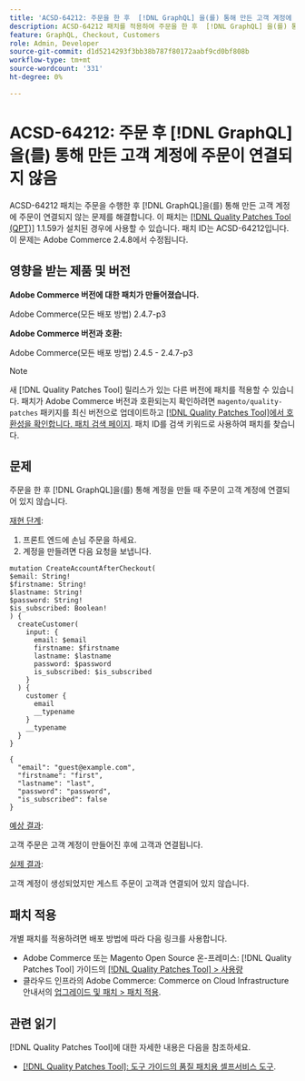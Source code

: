```yaml
---
title: 'ACSD-64212: 주문을 한 후  [!DNL GraphQL] 을(를) 통해 만든 고객 계정에 주문이 연결되지 않음'
description: ACSD-64212 패치를 적용하여 주문을 한 후  [!DNL GraphQL] 을(를) 통해 만든 고객 계정에 주문이 연결되지 않는 Adobe Commerce 문제를 해결합니다.
feature: GraphQL, Checkout, Customers
role: Admin, Developer
source-git-commit: d1d5214293f3bb38b787f80172aabf9cd0bf808b
workflow-type: tm+mt
source-wordcount: '331'
ht-degree: 0%

---
```


# ACSD-64212: 주문 후 [!DNL GraphQL]을(를) 통해 만든 고객 계정에 주문이 연결되지 않음

ACSD-64212 패치는 주문을 수행한 후 [!DNL GraphQL]을(를) 통해 만든 고객 계정에 주문이 연결되지 않는 문제를 해결합니다. 이 패치는 [[!DNL Quality Patches Tool (QPT)]](/help/tools/quality-patches-tool/quality-patches-tool-to-self-serve-quality-patches.md) 1.1.59가 설치된 경우에 사용할 수 있습니다. 패치 ID는 ACSD-64212입니다. 이 문제는 Adobe Commerce 2.4.8에서 수정됩니다.

## 영향을 받는 제품 및 버전

**Adobe Commerce 버전에 대한 패치가 만들어졌습니다.**

Adobe Commerce(모든 배포 방법) 2.4.7-p3

**Adobe Commerce 버전과 호환:**

Adobe Commerce(모든 배포 방법) 2.4.5 - 2.4.7-p3

>[!NOTE]
>
>새 [!DNL Quality Patches Tool] 릴리스가 있는 다른 버전에 패치를 적용할 수 있습니다. 패치가 Adobe Commerce 버전과 호환되는지 확인하려면 `magento/quality-patches` 패키지를 최신 버전으로 업데이트하고 [[!DNL Quality Patches Tool]에서 호환성을 확인합니다. 패치 검색 페이지](https://experienceleague.adobe.com/tools/commerce-quality-patches/index.html?lang=ko). 패치 ID를 검색 키워드로 사용하여 패치를 찾습니다.

## 문제

주문을 한 후 [!DNL GraphQL]을(를) 통해 계정을 만들 때 주문이 고객 계정에 연결되어 있지 않습니다.

<u>재현 단계</u>:

1. 프론트 엔드에 손님 주문을 하세요.
1. 계정을 만들려면 다음 요청을 보냅니다.

```
mutation CreateAccountAfterCheckout(
$email: String!
$firstname: String!
$lastname: String!
$password: String!
$is_subscribed: Boolean!
) {
  createCustomer(
    input: {
      email: $email
      firstname: $firstname
      lastname: $lastname
      password: $password
      is_subscribed: $is_subscribed
    }
  ) {
    customer {
      email
      __typename
    }
    __typename
  }
}
```

```
{
  "email": "guest@example.com",
  "firstname": "first",
  "lastname": "last",
  "password": "password",
  "is_subscribed": false
}
```

<u>예상 결과</u>:

고객 주문은 고객 계정이 만들어진 후에 고객과 연결됩니다.

<u>실제 결과</u>:

고객 계정이 생성되었지만 게스트 주문이 고객과 연결되어 있지 않습니다.


## 패치 적용

개별 패치를 적용하려면 배포 방법에 따라 다음 링크를 사용합니다.

* Adobe Commerce 또는 Magento Open Source 온-프레미스: [!DNL Quality Patches Tool] 가이드의 [[!DNL Quality Patches Tool] > 사용량](/help/tools/quality-patches-tool/usage.md)
* 클라우드 인프라의 Adobe Commerce: Commerce on Cloud Infrastructure 안내서의 [업그레이드 및 패치 > 패치 적용](https://experienceleague.adobe.com/docs/commerce-cloud-service/user-guide/develop/upgrade/apply-patches.html?lang=ko).


## 관련 읽기

[!DNL Quality Patches Tool]에 대한 자세한 내용은 다음을 참조하세요.

* [[!DNL Quality Patches Tool]: 도구 가이드의 품질 패치용 셀프서비스 도구](/help/tools/quality-patches-tool/quality-patches-tool-to-self-serve-quality-patches.md).
